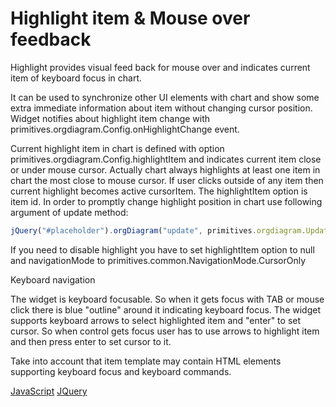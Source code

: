 # Highlight item & Mouse over feedback
Highlight provides visual feed back for mouse over and indicates current item of keyboard focus in chart.

It can be used to synchronize other UI elements with chart and show some extra immediate information about item without changing cursor position. Widget notifies about highlight item change with primitives.orgdiagram.Config.onHighlightChange event.

Current highlight item in chart is defined with option primitives.orgdiagram.Config.highlightItem and indicates current item close or under mouse cursor. Actually chart always highlights at least one item in chart the most close to mouse cursor. If user clicks outside of any item then current highlight becomes active cursorItem. The highlightItem option is item id. In order to promptly change highlight position in chart use following argument of update method:

```JavaScript
jQuery("#placeholder").orgDiagram("update", primitives.orgdiagram.UpdateMode.PositonHighlight);
```
If you need to disable highlight you have to set highlightItem option to null and navigationMode to primitives.common.NavigationMode.CursorOnly

Keyboard navigation

The widget is keyboard focusable. So when it gets focus with TAB or mouse click there is blue "outline" around it indicating keyboard focus. The widget supports keyboard arrows to select highlighted item and "enter" to set cursor. So when control gets focus user has to use arrows to highlight item and then press enter to set cursor to it.  

Take into account that item template may contain HTML elements supporting keyboard focus and keyboard commands.  

[JavaScript](javascript.controls/CaseSelectingHighlightItem.html)
[JQuery](jquery.widgets/CaseSelectingHighlightItem.html)